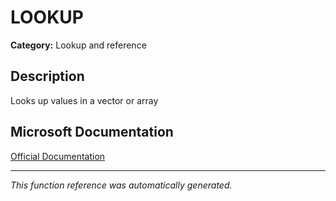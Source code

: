 # LOOKUP

**Category:** Lookup and reference

## Description
Looks up values in a vector or array

## Microsoft Documentation
[Official Documentation](https://support.microsoft.com//en-us/office/lookup-function-446d94af-663b-451d-8251-369d5e3864cb)

---
*This function reference was automatically generated.*
